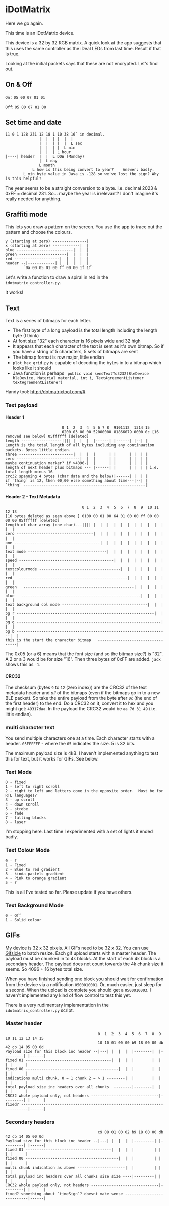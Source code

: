 # iDotMatrix

Here we go again.

This time is an iDotMatrix device.

This device is a 32 by 32 RGB matrix.  A quick look at the app suggests that this uses the same controller as the iDeal LEDs from last time.  Result if that is true.

Looking at the initial packets says that these are not encrypted.  Let's find out.

## On & Off


`On` : `05 00 07 01 01`

`Off`: `05 00 07 01 00`


## Set time and date

```text
11 0 1 128 231 12 18 1 10 38 16` in decimal.
               |  |  | |  |  |
               |  |  | |  |  L sec
               |  |  | |  L min
               |  |  | L hour
|----| header  |  |  L DOW (Monday)
               |  L day
               L month
            L how is this being convert to year?    Answer: badly.
        L min byte value in Java is -128 so we've lost the sign? Why is this helpful?
```

The year seems to be a straight conversion to a byte.  i.e. decimal 2023 & 0xFF = decimal 231.
So... maybe the year is irrelevant?  I don't imagine it's really needed for anything.

## Graffiti mode

This lets you draw a pattern on the screen.  You use the app to trace out the pattern and choose the colours.

```text
y (starting at zero) ---------------|
x (starting at zero) ------------|  |
blue -------------------------|  |  |
green ---------------------|  |  |  |
red --------------------|  |  |  |  |
header --|------------| |  |  |  |  |
        `0a 00 05 01 00 ff 00 00 1f 1f`
```

Let's write a function to draw a spiral in red in the `idotmatrix_controller.py`.

It works!

## Text

Text is a series of bitmaps for each letter.

 - The first byte of a long payload is the total length including the length byte (I think)
 - At font size "32" each character is 16 pixels wide and 32 high
 - It appears that each character of the text is sent as it's own bitmap.  So if you have a string of 5 characters, 5 sets of bitmaps are sent
 - The bitmap format is row major, little endian
 - `plot_hex_grid.py` is capable of decoding the bytes in to a bitmap which looks like it should
 - Java function is perhaps `` public void sendTextTo3232(BleDevice bleDevice, Material material, int i, TextAgreementListener textAgreementListener)``


Handy tool:  http://dotmatrixtool.com/#



### Text payload

#### Header 1

```text
                         0 1  2  3  4  5 6 7 8  9101112  1314 15
                         6200 03 00 00 52000000 81866079 0000 0c [16 removed see below] 05ffffff [deleted]
length ------------------|||| |  |  |  |------| |------| |--| |  Length is the total length of all bytes including any continuation packets. Bytes little endian.
three ------------------------|  |  |  |      | |      | |  | |
zero ----------------------------|  |  |      | |      | |  | |
maybe continuation marker? if >4096-|  |      | |      | |  | |
length of next header plus bitmaps --- |------| |      | |  | | i.e. total length minus 16
crc32 spanning 4 bytes (char data and the below)|------| |  | |
if `thing` is 12, then 00,00 else something about time---|--| |
`thing` ------------------------------------------------------|

```

#### Header 2 - Text Metadata

```text
                                  0 1  2  3  4  5  6  7  8  9  10 11 12 13   
[16 bytes deleted as seen above ] 0100 00 01 00 64 01 00 00 ff 00 00 00 00 05ffffff [deleted]
length of char array (one char)---|||| |  |  |  |  |  |  |  |  |  |  |  |  |
zero ----------------------------------|  |  |  |  |  |  |  |  |  |  |  |  |
one --------------------------------------|  |  |  |  |  |  |  |  |  |  |  |
text mode -----------------------------------|  |  |  |  |  |  |  |  |  |  |
speed ------------------------------------------|  |  |  |  |  |  |  |  |  |
textcolourmode ------------------------------------|  |  |  |  |  |  |  |  |
red   ------------------------------------------------|  |  |  |  |  |  |  |
green   -------------------------------------------------|  |  |  |  |  |  |
blue   -----------------------------------------------------|  |  |  |  |  |
text background col mode --------------------------------------|  |  |  |  |
bg r -------------------------------------------------------------|  |  |  |
bg g ----------------------------------------------------------------|  |  |
bg b -------------------------------------------------------------------|  |
this is the start the character bitmap   ----------------------------------| 
```

The 0x05 (or a 6) means that the font size (and so the bitmap size?) is "32".  A 2 or a 3 would be for size "16".
Then three bytes of 0xFF are added.  `jadx` shows this as `-1`.

#### CRC32

The checksum (bytes `9` to `12` (zero index)) are the CRC32 of the text metadata header and *all* of the bitmaps (even if the bitmaps go in to a new BLE packet).
So take the entire payload from the byte after `0c` (the end of the first header) to the end.  Do a CRC32 on it, convert it to hex and you might get: `49317daa`.
In the payload the CRC32 would be `aa 7d 31 49` (i.e. little endian).

### multi character text

You send multiple characters one at a time.  Each character starts with a header. `05FFFFFF` - where the `05` indicates the size. 5 is 32 bits.

The maximum payload size is 4kB. I haven't implemented anything to test this for text, but it works for GIFs.  See below.

### Text Mode

```text
0 - fixed
1 - left to right scroll
2 - right to left and letters come in the opposite order.  Must be for RTL languages?
3 - up scroll
4 - down scroll
5 - strobe
6 - fade
7 - falling blocks
8 - laser
```

I'm stopping here.  Last time I experimented with a set of lights it ended badly.

### Text Colour Mode

```text
0 - ?
1 - Fixed
2 - Blue to red gradient
3 - kinda pastels gradient
4 - Pink to orange gradient
5 - ?
```

This is all I've tested so far.  Please update if you have others.

### Text Background Mode

```text
0 - Off
1 - Solid colour
```

## GIFs

My device is 32 x 32 pixels.  All GIFs need to be 32 x 32.  You can use [Gifsicle](https://www.lcdf.org/gifsicle/man.html) to batch resize.
Each gif upload starts with a master header.  The payload must be chunked in to 4k blocks.  At the start of each 4k block is a secondary header.
The payload does not count towards the 4k chunk size it seems.  So 4096 + 16 bytes total size.

When you have finished sending one block you should wait for confirmation from the device via a notification `0500010001`.  Or, much easier, just sleep for a second.
When the upload is complete you should get a `0500010003`.  I haven't implemented any kind of flow control to test this yet.

There is a very rudimentary implementation in the `idotmatrix_controller.py` script.

### Master header

```text
                                         0  1  2  3  4  5  6  7  8  9  10 11 12 13 14 15 
                                         10 10 01 00 00 b9 18 00 00 db 42 cb 14 05 00 0d
Payload size for this block inc header --|---| |  |  |  |--------|  |---------| |------|    
fixed 01 --------------------------------------|  |  |  |        |  |         | |      |
fixed 00 -----------------------------------------|  |  |        |  |         | |      | 
indications multi chunk. 0 = 1 chunk 2 = > 1 --------|  |        |  |         | |      |
total payload size inc headers over all chunks  --------|--------|  |         | |      |
CRC32 whole payload only, not headers ------------------------------|---------| |      |
fixed? -------------------------------------------------------------------------|------|
```

### Secondary headers

```text
                                         c9 08 01 00 02 b9 18 00 00 db 42 cb 14 05 00 0d
Payload size for this block inc header --|---| |  |  |  |---------| |---------| |------|    
fixed 01 --------------------------------------|  |  |  |         | |         | |      |
fixed 00 -----------------------------------------|  |  |         | |         | |      | 
multi chunk indication as above ---------------------|  |         | |         | |      |
total payload inc headers over all chunks size size ----|---------| |         | |      |
CRC32 whole payload only, not headers ------------------------------|---------| |      |
fixed? something about `timeSign`? doesnt make sense ---------------------------|------|
```

